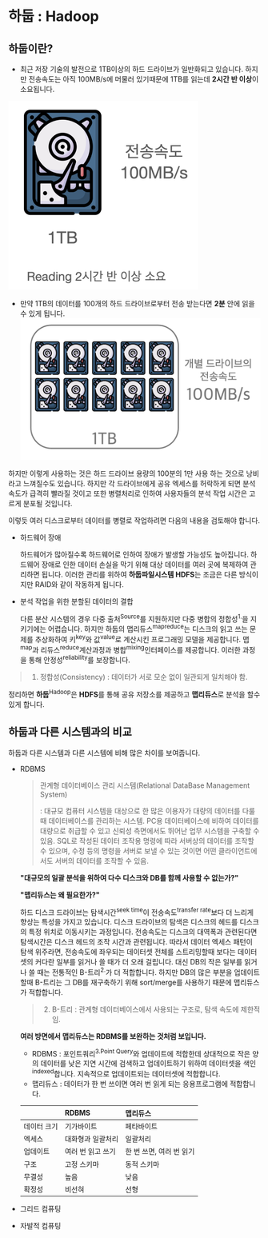 # 하둡 : Hadoop



## 하둡이란?

* 최근 저장 기술의 발전으로 1TB이상의 하드 드라이브가 일반화되고 있습니다. 하지만 전송속도는 아직 100MB/s에 머물러 있기때문에 1TB를 읽는데 **2시간 반 이상**이 소요됩니다.

<img src="1_hadoop.assets/image-20230214121917492.png" alt="image-20230214121917492" style="zoom: 50%;" />

* 만약 1TB의 데이터를 100개의 하드 드라이브로부터 전송 받는다면 **2분** 안에 읽을 수 있게 됩니다.
  <img src="1_hadoop.assets/image-20230214135040464.png" alt="image-20230214135040464" style="zoom:50%;" />

하지만 이렇게 사용하는 것은 하드 드라이브 용량의 100분의 1만 사용 하는 것으로 낭비라고 느껴질수도 있습니다. 하지만 각 드라이브에게 공유 엑세스를 허락하게 되면 분석 속도가 급격히 빨라질 것이고 또한 병렬처리로 인하여 사용자들의 분석 작업 시간은 고르게 분포될 것입니다.

이렇듯 여러 디스크로부터 데이터를 병렬로 작업하려면 다음의 내용을 검토해야 합니다.

* 하드웨어 장애

  하드웨어가 많아질수록 하드웨어로 인하여 장애가 발생할 가능성도 높아집니다. 하드웨어 장애로 인한 데이터 손실을 막기 위해 대상 데이터를 여러 곳에 복제하여 관리하면 됩니다. 이러한 관리를 위하여 **하둡파일시스템 HDFS**는 조금은 다른 방식이지만 RAID와 같이 작동하게 됩니다.

* 분석 작업을 위한 분할된 데이터의 결합

  다른 분산 시스템의 경우 다중 출처<sup>Source</sup>를 지원하지만 다중 병합의 정합성<sup>1.</sup>을 지키기에는 어렵습니다. 하지만 하둡의 맵리듀스<sup>mapreduce</sup>는 디스크의 읽고 쓰는 문제를 추상화하여 키<sup>key</sup>와 값<sup>value</sup>로 계산시킨 프로그래밍 모델을 제공합니다. 맵<sup>map</sup>과 리듀스<sup>reduce</sup>계산과정과  병합<sup>mixing</sup>인터페이스를 제공합니다. 이러한 과정을 통해 안정성<sup>reliability</sup>를 보장합니다.

> 1) 정합성(Consistency) : 데이터가 서로 모순 없이 일관되게 일치해야 함.

정리하면 **하둡**<sup>Hadoop</sup>은 **HDFS**를 통해 공유 저장소를 제공하고 **맵리듀스**로 분석을 할수 있게 합니다.

## 하둡과 다른 시스템과의 비교

하둡과 다른 시스템과 다른 시스템에 비해 많은 차이를 보여줍니다.

* RDBMS

  > 관계형 데이터베이스 관리 시스템(Relational DataBase Management System)
  >
  > : 대규모 컴퓨터 시스템을 대상으로 한 많은 이용자가 대량의 데이터를 다룰 때 데이터베이스를 관리하는 시스템. PC용 데이터베이스에 비하여 데이터를 대량으로 취급할 수 있고 신뢰성 측면에서도 뛰어난 업무 시스템을 구축할 수 있음. SQL로 작성된 데이터 조작용 명령에 따라 서버상의 데이터를 조작할 수 있으며, 수정 등의 명령을 서버로 보낼 수 있는 것이면 어떤 클라이언트에서도 서버의 데이터를 조작할 수 있음.

  **"대규모의 일괄 분석을 위하여 다수 디스크와 DB를 함께 사용할 수 없는가?"**

  **"맵리듀스는 왜 필요한가?"**

  하드 디스크 드라이브는 탐색시간<sup>seek time</sup>이 전송속도<sup>transfer rate</sup>보다 더 느리게 향상는 특성을 가지고 있습니다. 디스크 드라이브의 탐색은 디스크의 헤드를 디스크의 특정 위치로 이동시키는 과정입니다. 전송속도는 디스크의 대역폭과 관련된다면 탐색시간은 디스크 헤드의 조작 시간과 관련됩니다. 따라서 데이터 엑세스 패턴이 탐색 위주라면, 전송속도에 좌우되는 데이터셋 전체를 스트리밍할때 보다는 데이터셋의 커다란 일부를 읽거나 쓸 때가 더 오래 걸립니다. 대신 DB의 작은 일부를 읽거나 쓸 때는 전통적인 B-트리<sup>2.</sup>가 더 적합합니다. 하지만 DB의 많은 부분을 업데이트 할때 B-트리는 그 DB를 재구축하기 위해 sort/merge를 사용하기 때문에  맵리듀스가 적합합니다.

  > 2. B-트리 : 관계형 데이터베이스에서 사용되는 구조로, 탐색 속도에 제한적임.

  **여러 방면에서 맵리듀스는 RDBMS를 보완하는 것처럼 보입니다.**

  * RDBMS : 포인트쿼리<sup>3.Point Query</sup>와 업데이트에 적합한데 상대적으로 작은 양의 데이터를 낮은 지연 시간에 검색하고 업데이트하기 위하여 데이터셋을 색인<sup>indexed</sup>합니다. 지속적으로 업데이트되는 데이터셋에 적합합니다.
  * 맵리듀스 : 데이터가 한 번 쓰이면 여러 번 읽게 되는 응용프로그램에 적합합니다. 

  |             | RDBMS             | 맵리듀스                 |
  | ----------- | ----------------- | ------------------------ |
  | 데이터 크기 | 기가바이트        | 페타바이트               |
  | 엑세스      | 대화형과 일괄처리 | 일괄처리                 |
  | 업데이트    | 여러 번 읽고 쓰기 | 한 번 쓰면, 여러 번 읽기 |
  | 구조        | 고정 스키마       | 동적 스키마              |
  | 무결성      | 높음              | 낮음                     |
  | 확정성      | 비선혀            | 선형                     |

  

* 그리드 컴퓨팅

* 자발적 컴퓨팅

  